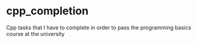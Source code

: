 # cpp_completion
Cpp tasks that I have to complete in order to pass the programming basics course at the university
